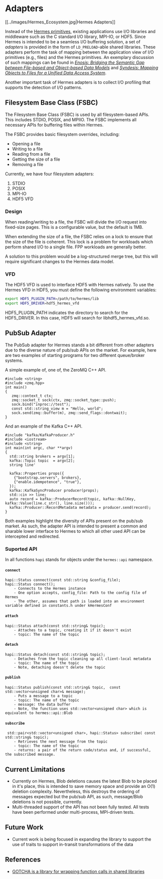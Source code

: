 # Adapters

[[../images/Hermes_Ecosystem.jpg|Hermes Adapters]]

Instead of the [Hermes primitives](../05-Basic-programming/01-Basic-Programming.md), existing applications
use I/O libraries and middleware such as the C standard I/O library,
MPI-IO, or HDF5. Since Hermes is intended to be a seamless I/O
buffering solution, a set of _adapters_ is provided in the form of
`LD_PRELOAD`-able shared libraries. These adapters perform the task of
mapping between the application view of I/O primitives (e.g., files)
and the Hermes primitives. An exemplary discussion of such mappings
can be found in [_Enosis: Bridging the Semantic Gap between File-based
and Object-based Data Models_](http://www.cs.iit.edu/~scs/assets/files/Enosis.pdf) and
[_Syndesis: Mapping Objects to Files for a Unified Data Access
System_](http://www.cs.iit.edu/~scs/assets/files/Syndesis.pdf).

Another important task of Hermes adapters is to collect I/O profiling
that supports the detection of I/O patterns.

## Filesystem Base Class (FSBC)

The Filesystem Base Class (FSBC) is used by all filesystem-based APIs. This
includes STDIO, POSIX, and MPIIO. The FSBC implements all necessary APIs for
buffering files within Hermes.

The FSBC provides basic filesystem overrides, including:

- Opening a file
- Writing to a file
- Reading from a file
- Getting the size of a file
- Removing a file

Currently, we have four filesystem adapters:

1. STDIO
2. POSIX
3. MPI-IO
4. HDF5 VFD

### Design

When reading/writing to a file, the FSBC will divide the I/O request into
fixed-size pages. This is a configurable value, but the default is 1MB.

When extending the size of a file, the FSBC relies on a lock to ensure that
the size of the file is coherent. This lock is a problem for workloads which
perform shared I/O to a single file. FPP workloads are generally better.

A solution to this problem would be a log-structured merge tree, but this
will require significant changes to the Hermes data model.

### VFD

The HDF5 VFD is used to interface HDF5 with Hermes natively. To use the Hermes
VFD in HDF5, you must define the following environment variables:

```bash
export HDF5_PLUGIN_PATH=/path/to/hermes/lib
export HDF5_DRIVER=hdf5_hermes_vfd
```

HDF5_PLUGIN_PATH indicates the directory to search for the HDF5_DRIVER. In
this case, HDF5 will search for libhdf5_hermes_vfd.so.

## PubSub Adapter

The PubSub adapter for Hermes stands a bit different from other adapters due to the diverse nature of pub/sub APIs on the market. For example, here are two examples of starting programs for two different queue/broker systems.

A simple example of, one of, the ZeroMQ C++ API.

```
#include <string>
#include <zmq.hpp>
int main()
{
   zmq::context_t ctx;
   zmq::socket_t sock(ctx, zmq::socket_type::push);
   sock.bind("inproc://test");
   const std::string_view m = "Hello, world";
   sock.send(zmq::buffer(m), zmq::send_flags::dontwait);
}
```

And an example of the Kafka C++ API.

```
#include "kafka/KafkaProducer.h"
#include <iostream>
#include <string>
int main(int argc, char **argv)
{
  std::string brokers = argv[1];
  kafka::Topic topic  = argv[2];
  string line'

  kafka::Properties props({
    {"bootstrap.servers", brokers},
    {"enable.idempotence", "true"},
  });
  kafka::KafkaSyncProducer producer(props);
  std::cin >> line;
  auto record = kafka::ProducerRecord(topic, kafka::NullKey, kafka::Value(line.c_str(), line.size()));
  kafka::Producer::RecordMetadata metadata = producer.send(record);
}
```

Both examples highlight the diversity of APIs present on the pub/sub market.
As such, the adapter API is intended to present a common and sharable lower interface to Hermes to which all other used API can be intercepted and redirected.

### Suported API

In all functions `hapi` stands for objects under the `hermes::api` namespace.

#### `connect`

```
hapi::Status connect(const std::string &config_file);
hapi::Status connect();
    - Connects to the Hermes instance
    - One option accepts, config_file: Path to the config file of Hermes
    - The other, assumes that path is loaded into an environment variable defined in constants.h under kHermesConf
```

#### `attach`

```
hapi::Status attach(const std::string& topic);
    - Attaches to a topic, creating it if it doesn't exist
    - topic: The name of the topic
```

#### `detach`

```
hapi::Status detach(const std::string& topic);
    - Detaches from the topic cleaning up all client-local metadata
    - topic: The name of the topic
    - Note, detaching doesn't delete the topic
```

#### `publish`

```
hapi::Status publish(const std::string& topic,  const std::vector<unsigned char>& message);
    - Puts a message to a topic
    - topic: The name of the topic
    - message: the data buffer
    - Note, the function uses std::vector<unsigned char> which is equivalent to hermes::api::Blob
```

#### `subscribe`

```
 std::pair<std::vector<unsigned char>, hapi::Status> subscribe( const std::string& topic);
    - Retrieves the next message from the topic
    - topic: The name of the topic
    - returns: a pair of the return code/status and, if successful, the subscribed message.
```

## Current Limitations

- Currently on Hermes, Blob deletions causes the latest Blob to be placed in it's place, this is intended to save memory space and provide an O(1) deletion complexity. Nevertheless, this destroys the ordering of messages expected but the pub/sub API, as such, message/Blob deletions is not possible, currently.
- Multi-threaded support of the API has not been fully tested. All tests have been performed under multi-process, MPI-driven tests.

## Future Work

- Current work is being focused in expanding the library to support the use of traits to support in-transit transformations of the data

## References

- [GOTCHA is a library for wrapping function calls in shared libraries](https://github.com/LLNL/GOTCHA)
